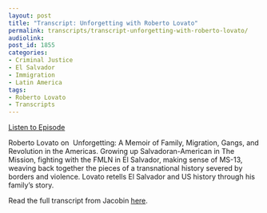 ```yaml
---
layout: post
title: "Transcript: Unforgetting with Roberto Lovato"
permalink: transcripts/transcript-unforgetting-with-roberto-lovato/
audiolink: 
post_id: 1855
categories: 
- Criminal Justice
- El Salvador
- Immigration
- Latin America
tags: 
- Roberto Lovato
- Transcripts
---
```


[Listen to Episode](https://www.thedigradio.com/podcast/unforgetting-with-roberto-lovato/)

Roberto Lovato on 
Unforgetting: A Memoir of Family, Migration, Gangs, and Revolution in the Americas. Growing up Salvadoran-American in The Mission, fighting with the FMLN in El Salvador, making sense of MS-13, weaving back together the pieces of a transnational history severed by borders and violence. Lovato retells El Salvador and US history through his family’s story.

Read the full transcript from Jacobin 
[here](https://jacobinmag.com/2020/09/roberto-lovato-unforgetting-el-salvador-migration).